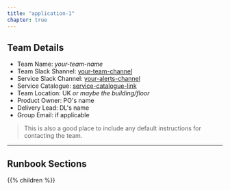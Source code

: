 ```yaml
---
title: "application-1"
chapter: true
---
```


## Team Details

- Team Name: *your-team-name*
- Team Slack Shannel: [your-team-channel](https://link.to.team.slack.channel/)
- Service Slack Channel: [your-alerts-channel](https://link.to.service.slack.channel/)
- Service Catalogue: [service-catalogue-link](https://link.to.service.on.catalogue)
- Team Location: UK _or maybe the building/floor_
- Product Owner: PO's name
- Delivery Lead: DL's name
- Group Email: if applicable

> This is also a good place to include any default instructions for contacting the team.

---

## Runbook Sections

{{% children %}}
